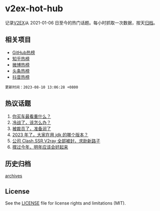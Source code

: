 # v2ex-hot-hub

 记录[V2EX](https://www.v2ex.com/)从 2021-01-06 日至今的热门话题。每小时抓取一次数据，按天[归档](archives)。
 
 ## 相关项目

- [GitHub热榜](https://github.com/snaildev/github-hot-hub)
- [知乎热榜](https://github.com/snaildev/zhihu-hot-hub)
- [微博热榜](https://github.com/snaildev/weibo-hot-hub)
- [头条热榜](https://github.com/snaildev/toutiao-hot-hub)
- [抖音热榜](https://github.com/snaildev/douyin-hot-hub)


 `更新时间：2023-08-10 13:06:28 +0800`

## 热议话题

1. [你买车最看重什么？](https://www.v2ex.com/t/963755)
1. [冷战了，该怎么办？](https://www.v2ex.com/t/963959)
1. [被裁员了，准备润了](https://www.v2ex.com/t/963878)
1. [2023 年了，大家在用 jdk 的哪个版本？](https://www.v2ex.com/t/963756)
1. [公司 Clash,SSR,V2ray 全部被封，求助新路子](https://www.v2ex.com/t/963849)
1. [撑过今年，明年应该会好起来](https://www.v2ex.com/t/963963)

## 历史归档

[archives](archives)

## License

See the [LICENSE](LICENSE) file for license rights and limitations (MIT).
